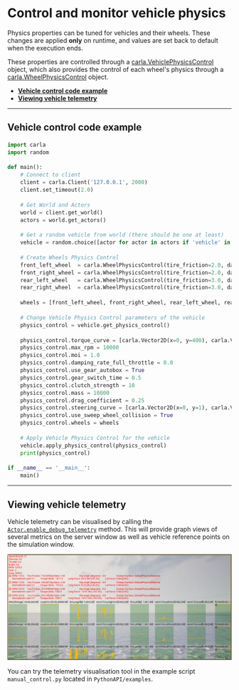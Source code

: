 # Control and monitor vehicle physics

Physics properties can be tuned for vehicles and their wheels.
These changes are applied **only** on runtime, and values are set back to default when the execution ends.

These properties are controlled through a
[carla.VehiclePhysicsControl](python_api.md#carla.VehiclePhysicsControl) object,
which also provides the control of each wheel's physics through a
[carla.WheelPhysicsControl](python_api.md#carla.WheelPhysicsControl) object.

- [__Vehicle control code example__](#vehicle-control-code-example)
- [__Viewing vehicle telemetry__](#viewing-vehicle-telemetry)

---
## Vehicle control code example

```py
import carla
import random

def main():
    # Connect to client
    client = carla.Client('127.0.0.1', 2000)
    client.set_timeout(2.0)

    # Get World and Actors
    world = client.get_world()
    actors = world.get_actors()

    # Get a random vehicle from world (there should be one at least)
    vehicle = random.choice([actor for actor in actors if 'vehicle' in actor.type_id])

    # Create Wheels Physics Control
    front_left_wheel  = carla.WheelPhysicsControl(tire_friction=2.0, damping_rate=1.5, max_steer_angle=70.0, long_stiff_value=1000)
    front_right_wheel = carla.WheelPhysicsControl(tire_friction=2.0, damping_rate=1.5, max_steer_angle=70.0, long_stiff_value=1000)
    rear_left_wheel   = carla.WheelPhysicsControl(tire_friction=3.0, damping_rate=1.5, max_steer_angle=0.0,  long_stiff_value=1000)
    rear_right_wheel  = carla.WheelPhysicsControl(tire_friction=3.0, damping_rate=1.5, max_steer_angle=0.0,  long_stiff_value=1000)

    wheels = [front_left_wheel, front_right_wheel, rear_left_wheel, rear_right_wheel]

    # Change Vehicle Physics Control parameters of the vehicle
    physics_control = vehicle.get_physics_control()

    physics_control.torque_curve = [carla.Vector2D(x=0, y=400), carla.Vector2D(x=1300, y=600)]
    physics_control.max_rpm = 10000
    physics_control.moi = 1.0
    physics_control.damping_rate_full_throttle = 0.0
    physics_control.use_gear_autobox = True
    physics_control.gear_switch_time = 0.5
    physics_control.clutch_strength = 10
    physics_control.mass = 10000
    physics_control.drag_coefficient = 0.25
    physics_control.steering_curve = [carla.Vector2D(x=0, y=1), carla.Vector2D(x=100, y=1), carla.Vector2D(x=300, y=1)]
    physics_control.use_sweep_wheel_collision = True
    physics_control.wheels = wheels

    # Apply Vehicle Physics Control for the vehicle
    vehicle.apply_physics_control(physics_control)
    print(physics_control)

if __name__ == '__main__':
    main()
```

---

## Viewing vehicle telemetry

Vehicle telemetry can be visualised by calling the [`Actor.enable_debug_telemetry`](python_api.md#carla.Actor.enable_debug_telemetry) method. This will provide graph views of several metrics on the server window as well as vehicle reference points on the simulation window.

![vehicle_telemetry](img/vehicle_telemetry.png)

You can try the telemetry visualisation tool in the example script `manual_control.py` located in `PythonAPI/examples`.
